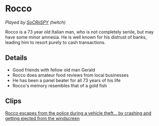 # Rocco
_Played by [SoCRiiSPY]([url](https://www.twitch.tv/socriispy)) (twitch)_

Rocco is a 73 year old Italian man, who is not completely senile, but may have some minor amnesia. He is well known for his distrust of banks, leading him to resort purely to cash transactions.

## Details  
- Good friends with fellow old man Gerald
- Rocco does amateur food reviews from local businesses
- He has been a panel beater for all 73 years of his life
- Rocco's memory resembles that of a gold fish

## Clips
[Rocco escapes from the police during a vehicle theft... by crashing and getting ejected from the windscreen
]([url](https://clips.twitch.tv/BeautifulSilkySushiVoHiYo-7t7LdBOk1aF_yhpz)https://clips.twitch.tv/BeautifulSilkySushiVoHiYo-7t7LdBOk1aF_yhpz)



